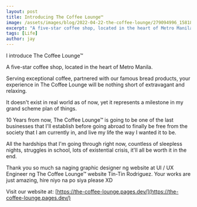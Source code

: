 ```yaml
---
layout: post
title: Introducing The Coffee Lounge™
image: /assets/images/blog/2022-04-22-the-coffee-lounge/279094996_1581891715529535_8867864137325537511_n.jpg
excerpt: "A five-star coffee shop, located in the heart of Metro Manila. Serving exceptional coffee, partnered with our famous bread products, your experience in The Coffee Lounge will be nothing short of extravagant and relaxing."
tags: [Life]
author: jay
---
```


I introduce The Coffee Lounge™

A five-star coffee shop, located in the heart of Metro Manila.

Serving exceptional coffee, partnered with our famous bread products, your experience in The Coffee Lounge will be nothing short of extravagant and relaxing.

It doesn't exist in real world as of now, yet it represents a milestone in my grand scheme plan of things.

10 Years from now, The Coffee Lounge™ is going to be one of the last businesses that I'll establish before going abroad to finally be free from the society that I am currently in, and live my life the way I wanted it to be.

All the hardships that I'm going through right now, countless of sleepless nights, struggles in school, lots of existential crisis, it'll all be worth it in the end.

Thank you so much sa naging graphic designer ng website at UI / UX Engineer ng The Coffee Lounge™ website Tin-Tin Rodriguez. Your works are just amazing, hire niyo na po siya please XD

Visit our website at:  [https://the-coffee-lounge.pages.dev/](https://the-coffee-lounge.pages.dev/)